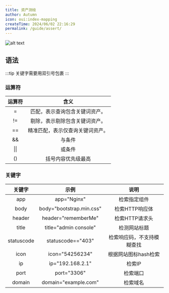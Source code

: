 ```yaml
---
title: 资产测绘
author: Autumn
icon: oui:index-mapping
createTime: 2024/06/02 22:16:29
permalink: /guide/assert/
---
```


![alt text](/images/asset-cn.png)

## 语法
:::tip
关键字需要用双引号包裹
:::

### 运算符

|     运算符              |                  含义 |
| :----------------------: | :-----------------------: |
| =                            | 匹配，表示查询包含关键词资产。 |
|       !=       | 剔除，表示剔除包含关键词资产。 |
|       ==       | 精准匹配，表示仅查询关键词资产。 |
| && | 与条件 |
| \|\| | 或条件 |
| () | 括号内容优先级最高 |

### 关键字

|   关键字   |           示例           |            说明            |
| :--------: | :----------------------: | :------------------------: |
|    app     |       app="Nginx"        |        检索指定组件        |
|    body    | body="bootstrap.min.css" |       检索HTTP响应体       |
|   header   |   header="rememberMe"    |       检索HTTP请求头       |
|   title    |  title="admin console"   |        检测网站标题        |
| statuscode |    statuscode=="403"     | 检索响应码，不支持模糊查找 |
|    icon    |     icon="54256234"      |    根据网站图标hash检索    |
|     ip     |     ip="192.168.2.1"     |           检索IP           |
|    port    |       port="3306"        |          检索端口          |
|   domain   |   domain="example.com"   |          检索域名          |



